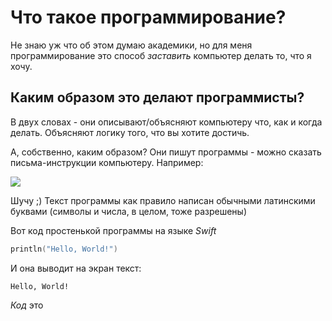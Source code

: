 # Что такое программирование?

Не знаю уж что об этом думаю академики, но для меня программирование это способ *заставить* компьютер делать то, что я хочу.

## Каким образом это делают программисты? 
В двух словах - они описывают/объясняют компьютеру что, как и когда делать. Объясняют логику того, что вы хотите достичь. 

А, собственно, каким образом? 
Они пишут программы - можно сказать письма-инструкции компьютеру. Например:

![](http://static.fjcdn.com/pictures/Can+i+touch+your+butt+in+elvish_4028d1_4310327.png)

Шучу ;) Текст программы как правило написан обычными латинскими буквами (символы и числа, в целом, тоже разрешены)

Вот код простенькой программы на языке *Swift*
```swift
println("Hello, World!")
```

И она выводит на экран текст:
```
Hello, World!
```


*Код* это